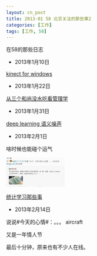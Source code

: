 ```yaml
---
layout: cn_post
title: 2013-01 58 北京关注的那些事2
categories: [工作]
tags: [工作, 58]
---
```


在58的那些日志

- 2013年1月10日

[kinect for windows](http://www.cnkinect.com/article-6550-1.html)

- 2013年1月22日

[从三个和尚没水吃看管理学](http://blog.1688.com/article/i26328800.html?domainid=deryiwang)

- 2013年1月31日

[deep learning 语义噪声](http://baojie.org/blog/2013/01/27/deep-learning-tutorials/)

- 2013年2月1日

啥时候也能碰个运气

![加拿大的空气](/images/2013-02-01-canada-air.jpeg)

[统计学习那些事](http://www.cvchina.info/2011/07/08/%E7%BB%9F%E8%AE%A1%E5%AD%A6%E4%B9%A0%E9%82%A3%E4%BA%9B%E4%BA%8B/)

- 2013年2月14日

说说#今天的心情#：。。。 aircraft

又是一年情人节

最后十分钟，原来也有不少人在线。



